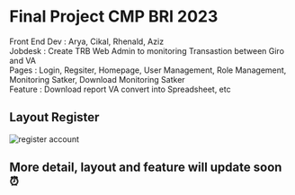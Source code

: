 # Final Project CMP BRI 2023
Front End Dev : Arya, Cikal, Rhenald, Aziz <br>
Jobdesk : Create TRB Web Admin to monitoring Transastion between Giro and VA <br>
Pages : Login, Regsiter, Homepage, User Management, Role Management, Monitoring Satker, Download Monitoring Satker <br>
Feature : Download report VA convert into Spreadsheet, etc <br>

## Layout Register
![register account](https://github.com/indahcikalao/Finpro-FE-CMP/assets/75374189/d48e26d5-828d-46dc-8bfe-1e6b22357e73)

## More detail, layout and feature will update soon ⏰
